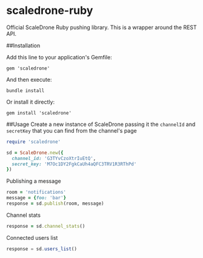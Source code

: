 # scaledrone-ruby
Official ScaleDrone Ruby pushing library. This is a wrapper around the REST API.

##Installation

Add this line to your application's Gemfile:
```
gem 'scaledrone'
```
And then execute:
```
bundle install
```
Or install it directly:
```
gem install 'scaledrone'
```

##Usage
Create a new instance of ScaleDrone passing it the `channelId` and `secretKey` that you can find from the channel's page
```ruby
require 'scaledrone'

sd = ScaleDrone.new({
  channel_id: 'G3TYvCzoXtrIuEtQ',
  secret_key: 'M7Oc1DY2FgkCaUh4aQFC3TRV1R3RThPd'
})
```

Publishing a message
```ruby
room = 'notifications'
message = {foo: 'bar'}
response = sd.publish(room, message)
```

Channel stats
```ruby
response = sd.channel_stats()
```

Connected users list
```javascript
response = sd.users_list()
```
